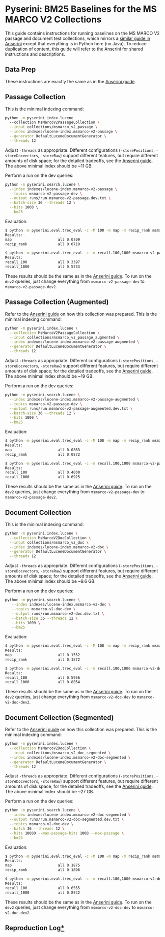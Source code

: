# Pyserini: BM25 Baselines for the MS MARCO V2 Collections

This guide contains instructions for running baselines on the MS MARCO V2 passage and document test collections,
which mirrors a [similar guide in Anserini](https://github.com/castorini/anserini/blob/master/docs/experiments-msmarco-v2.md) except that everything is in Python here (no Java).
To reduce duplication of content, this guide will refer to the Anserini for shared instructions and descriptions.

## Data Prep

These instructions are exactly the same as in the [Anserini guide](https://github.com/castorini/anserini/blob/master/docs/experiments-msmarco-v2.md).

## Passage Collection

This is the minimal indexing command:

```bash
python -m pyserini.index.lucene
  --collection MsMarcoV2PassageCollection \
  --input collections/msmarco_v2_passage \
  --index indexes/lucene-index.msmarco-v2-passage \
  --generator DefaultLuceneDocumentGenerator \
  --threads 12
```

Adjust `-threads` as appropriate.
Different configurations (`-storePositions`, `-storeDocvectors`, `-storeRaw`) support different features, but require different amounts of disk space; for the detailed tradeoffs, see the [Anserini guide](https://github.com/castorini/anserini/blob/master/docs/experiments-msmarco-v2.md).
The above minimal index should be ~11 GB.

Perform a run on the dev queries:

```bash
python -m pyserini.search.lucene \
  --index indexes/lucene-index.msmarco-v2-passage \
  --topics msmarco-v2-passage-dev \
  --output runs/run.msmarco-v2-passage.dev.txt \
  --batch-size 36 --threads 12 \
  --hits 1000 \
  --bm25
```

Evaluation:

```bash
$ python -m pyserini.eval.trec_eval -c -M 100 -m map -m recip_rank msmarco-v2-passage-dev runs/run.msmarco-v2-passage.dev.txt
Results:
map                   	all	0.0709
recip_rank            	all	0.0719

$ python -m pyserini.eval.trec_eval -c -m recall.100,1000 msmarco-v2-passage-dev runs/run.msmarco-v2-passage.dev.txt
Results:
recall_100            	all	0.3397
recall_1000           	all	0.5733
```

These results should be the same as in the [Anserini guide](https://github.com/castorini/anserini/blob/master/docs/experiments-msmarco-v2.md).
To run on the `dev2` queries, just change everything from `msmarco-v2-passage-dev` to `msmarco-v2-passage-dev2`.

## Passage Collection (Augmented)

Refer to the [Anserini guide](https://github.com/castorini/anserini/blob/master/docs/experiments-msmarco-v2.md) on how this collection was prepared.
This is the minimal indexing command:

```bash
python -m pyserini.index.lucene \
  --collection MsMarcoV2PassageCollection \
  --input collections/msmarco_v2_passage_augmented \
  --index indexes/lucene-index.msmarco-v2-passage-augmented \
  --generator DefaultLuceneDocumentGenerator \
  --threads 12
```

Adjust `-threads` as appropriate.
Different configurations (`-storePositions`, `-storeDocvectors`, `-storeRaw`) support different features, but require different amounts of disk space; for the detailed tradeoffs, see the [Anserini guide](https://github.com/castorini/anserini/blob/master/docs/experiments-msmarco-v2.md).
The above minimal index should be ~19 GB.

Perform a run on the dev queries:

```bash
python -m pyserini.search.lucene \
  --index indexes/lucene-index.msmarco-v2-passage-augmented \
  --topics msmarco-v2-passage-dev \
  --output runs/run.msmarco-v2-passage-augmented.dev.txt \
  --batch-size 36 --threads 12 \
  --hits 1000 \
  --bm25
```

Evaluation:

```bash
$ python -m pyserini.eval.trec_eval -c -M 100 -m map -m recip_rank msmarco-v2-passage-dev runs/run.msmarco-v2-passage-augmented.dev.txt
Results:
map                   	all	0.0863
recip_rank            	all	0.0872

$ python -m pyserini.eval.trec_eval -c -m recall.100,1000 msmarco-v2-passage-dev runs/run.msmarco-v2-passage-augmented.dev.txt
Results:
recall_100            	all	0.4030
recall_1000           	all	0.6925
```

These results should be the same as in the [Anserini guide](https://github.com/castorini/anserini/blob/master/docs/experiments-msmarco-v2.md).
To run on the `dev2` queries, just change everything from `msmarco-v2-passage-dev` to `msmarco-v2-passage-dev2`.

## Document Collection

This is the minimal indexing command:

```bash
python -m pyserini.index.lucene \
  --collection MsMarcoV2DocCollection \
  --input collections/msmarco_v2_doc \
  --index indexes/lucene-index.msmarco-v2-doc \
  --generator DefaultLuceneDocumentGenerator \
  --threads 12
```

Adjust `-threads` as appropriate.
Different configurations (`-storePositions`, `-storeDocvectors`, `-storeRaw`) support different features, but require different amounts of disk space; for the detailed tradeoffs, see the [Anserini guide](https://github.com/castorini/anserini/blob/master/docs/experiments-msmarco-v2.md).
The above minimal index should be ~9.6 GB.

Perform a run on the dev queries:

```bash
python -m pyserini.search.lucene \
   --index indexes/lucene-index.msmarco-v2-doc \
   --topics msmarco-v2-doc-dev \
   --output runs/run.msmarco-v2-doc.dev.txt \
   --batch-size 36 --threads 12 \
   --hits 1000 \
   --bm25
```

Evaluation:

```bash
$ python -m pyserini.eval.trec_eval -c -M 100 -m map -m recip_rank msmarco-v2-doc-dev runs/run.msmarco-v2-doc.dev.txt
Results:
map                   	all	0.1552
recip_rank            	all	0.1572

$ python -m pyserini.eval.trec_eval -c -m recall.100,1000 msmarco-v2-doc-dev runs/run.msmarco-v2-doc.dev.txt
Results:
recall_100            	all	0.5956
recall_1000           	all	0.8054
```

These results should be the same as in the [Anserini guide](https://github.com/castorini/anserini/blob/master/docs/experiments-msmarco-v2.md).
To run on the `dev2` queries, just change everything from `msmarco-v2-doc-dev` to `msmarco-v2-doc-dev2`.

## Document Collection (Segmented)

Refer to the [Anserini guide](https://github.com/castorini/anserini/blob/master/docs/experiments-msmarco-v2.md) on how this collection was prepared.
This is the minimal indexing command:

```bash
python -m pyserini.index.lucene \
  --collection MsMarcoV2DocCollection \
  --input collections/msmarco_v2_doc_segmented \
  --index indexes/lucene-index.msmarco-v2-doc-segmented \
  --generator DefaultLuceneDocumentGenerator \
  --threads 12
```

Adjust `-threads` as appropriate.
Different configurations (`-storePositions`, `-storeDocvectors`, `-storeRaw`) support different features, but require different amounts of disk space; for the detailed tradeoffs, see the [Anserini guide](https://github.com/castorini/anserini/blob/master/docs/experiments-msmarco-v2.md).
The above minimal index should be ~27 GB.

Perform a run on the dev queries:

```bash
python -m pyserini.search.lucene \
  --index indexes/lucene-index.msmarco-v2-doc-segmented \
  --output runs/run.msmarco-v2-doc-segmented.dev.txt \
  --topics msmarco-v2-doc-dev \
  --batch 36 --threads 12 \
  --hits 10000 --max-passage-hits 1000 --max-passage \
  --bm25
```

Evaluation:

```bash
$ python -m pyserini.eval.trec_eval -c -M 100 -m map -m recip_rank msmarco-v2-doc-dev runs/run.msmarco-v2-doc-segmented.dev.txt
Results:
map                   	all	0.1875
recip_rank            	all	0.1896

$ python -m pyserini.eval.trec_eval -c -m recall.100,1000 msmarco-v2-doc-dev runs/run.msmarco-v2-doc-segmented.dev.txt
Results:
recall_100            	all	0.6555
recall_1000           	all	0.8542
```

These results should be the same as in the [Anserini guide](https://github.com/castorini/anserini/blob/master/docs/experiments-msmarco-v2.md).
To run on the `dev2` queries, just change everything from `msmarco-v2-doc-dev` to `msmarco-v2-doc-dev2`.

## Reproduction Log[*](reproducibility.md)

